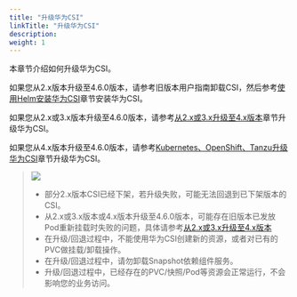 ```yaml
---
title: "升级华为CSI"
linkTitle: "升级华为CSI"
description: 
weight: 1
---
```


本章节介绍如何升级华为CSI。

如果您从2.x版本升级至4.6.0版本，请参考旧版本用户指南卸载CSI，然后参考[使用Helm安装华为CSI](/docs/installation-and-deployment/installing-huawei-csi/installing-huawei-csi-using-helm)章节安装华为CSI。

如果您从2.x或3.x版本升级至4.6.0版本，请参考[从2.x或3.x升级至4.x版本](/docs/installation-and-deployment/upgrading-or-rolling-back-huawei-csi/upgrading-or-rolling-back-huawei-csi-using-helm/upgrading-huawei-csi/upgrading-from-2-x-or-3-x-to-4-x)章节升级华为CSI。

如果您从4.x版本升级至4.6.0版本，请参考[Kubernetes、OpenShift、Tanzu升级华为CSI](/docs/installation-and-deployment/upgrading-or-rolling-back-huawei-csi/upgrading-or-rolling-back-huawei-csi-using-helm/upgrading-huawei-csi/upgrading-huawei-csi-on-kubernetes-openshift-and-tanzu)章节升级华为CSI。

>![](/css-docs/public_sys-resources/zh-cn/icon-notice.gif)  
>-   部分2.x版本CSI已经下架，若升级失败，可能无法回退到已下架版本的CSI。
>-   从2.x或3.x版本或4.x版本升级至4.6.0版本，可能存在旧版本已发放Pod重新挂载时失败的问题，具体请参考[从2.x或3.x升级至4.x版本](/docs/installation-and-deployment/upgrading-or-rolling-back-huawei-csi/upgrading-or-rolling-back-huawei-csi-using-helm/upgrading-huawei-csi/upgrading-from-2-x-or-3-x-to-4-x)
>-   在升级/回退过程中，不能使用华为CSI创建新的资源，或者对已有的PVC做挂载/卸载操作。
>-   在升级/回退过程中，请勿卸载Snapshot依赖组件服务。
>-   升级/回退过程中，已经存在的PVC/快照/Pod等资源会正常运行，不会影响您的业务访问。





